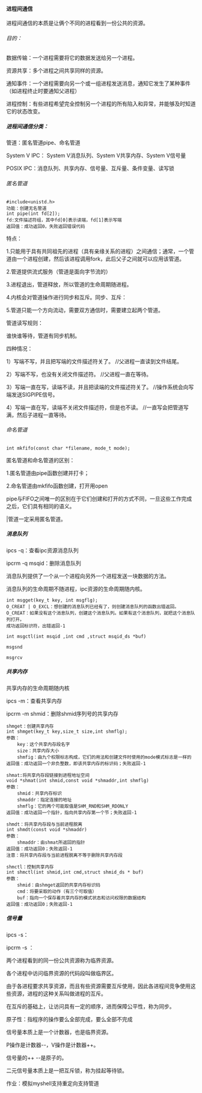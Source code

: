 #### 进程间通信

进程间通信的本质是让俩个不同的进程看到一份公共的资源。

###### 目的：

数据传输：一个进程需要将它的数据发送给另一个进程。

资源共享：多个进程之间共享同样的资源。

通知事件：一个进程需要向另一个或一组进程发送消息，通知它发生了某种事件（如进程终止时要通知父进程）

进程控制：有些进程希望完全控制另一个进程的所有陷入和异常，并能够及时知道它的状态改变。

##### 进程间通信分类：

管道：匿名管道pipe、命名管道

System V IPC： System V消息队列、System V共享内存、System V信号量

POSIX IPC：消息队列、共享内存、信号量、互斥量、条件变量、读写锁

###### 匿名管道

```
#include<unistd.h>
功能：创建无名管道
int pipe(int fd[2]);
fd:文件描述符组，其中fd[0]表示读端，fd[1]表示写端
返回值：成功返回0，失败返回错误代码
```

特点：

1.只能用于具有共同祖先的进程（具有亲缘关系的进程）之间通信；通常，一个管道由一个进程创建，然后该进程调用fork，此后父子之间就可以应用该管道。

2.管道提供流式服务（管道是面向字节流的）

3.进程退出，管道释放，所以管道的生命周期随进程。

4.内核会对管道操作进行同步和互斥。同步、互斥：

5.管道只能一个方向流动，需要双方通信时，需要建立起两个管道。

管道读写规则：

谁快谁等待，管道有同步机制。

四种情况：

1）写端不写，并且把写端的文件描述符关了。    //父进程一直读到文件结尾。

2）写端不写，也没有关闭文件描述符。                //父进程一直在等待。

3）写端一直在写，读端不读，并且把读端的文件描述符关了。        //操作系统会向写端发送SIGPIPE信号。

4）写端一直在写，读端不关闭文件描述符，但是也不读。               //一直写会把管道写满，然后子进程一直等待。

###### 命名管道

```
int mkfifo(const char *filename, mode_t mode);
```

匿名管道和命名管道的区别：

1.匿名管道由pipe函数创建并打卡；

2.命名管道由mkfifo函数创建，打开用open

pipe与FIFO之间唯一的区别在于它们创建和打开的方式不同，一旦这些工作完成之后，它们具有相同的语义。

|管道一定采用匿名管道。

##### 消息队列

ipcs -q：查看ipc资源消息队列

ipcrm -q msqid：删除消息队列

消息队列提供了一个从一个进程向另外一个进程发送一块数据的方法。

消息队列的生命周期不随进程，ipc资源的生命周期随内核。

```
int msgget(key_t key, int msgflg);
O_CREAT | O_EXCL：想创建的消息队列已经有了，则创建消息队列的函数出错返回。
O_CREAT：如果没有这个消息队列，创建这个消息队列。如果有这个消息队列，就把这个消息队列打开。
成功返回标识符，出错返回-1
```

```
int msgctl(int msqid ,int cmd ,struct msqid_ds *buf)
```

```
msgsnd
```

```
msgrcv
```

##### 共享内存

共享内存的生命周期随内核

ipcs -m：查看共享内存

ipcrm -m shmid：删除shmid序列号的共享内存

```
shmget：创建共享内存
int shmget(key_t key,size_t size,int shmflg);
参数：
	key：这个共享内存段名字
	size：共享内存大小
	shmfig：由九个权限标志构成，它们的用法和创建文件时使用的mode模式标志是一样的
返回值：成功返回一个非负整数，即该共享内存的标识码；失败返回-1
```

```
shmat:将共享内存段链接到进程地址空间
void *shmat(int shmid,const void *shmaddr,int shmflg)
参数：
	shmid：共享内存标识
	shmaddr：指定连接的地址
	shmflg：它的两个可能取值是SHM_RND和SHM_RDONLY
返回值：成功返回一个指针，指向共享内存第一个节；失败返回-1
```

```
shmdt：将共享内存段与当前进程脱离
int shmdt(const void *shmaddr)
参数：
	shmaddr：由shmat所返回的指针
返回值：成功返回0；失败返回-1
注意：将共享内存段与当前进程脱离不等于删除共享内存段
```

```
shmctl：控制共享内存
int shmctl(int shmid,int cmd,struct shmid_ds * buf)
参数：
	shmid：由shmget返回的共享内存标识码
	cmd：将要采取的动作（有三个可取值）
	buf：指向一个保存着共享内存的模式状态和访问权限的数据结构
返回值：成功返回0；失败返回-1
```

##### 信号量

ipcs -s：

ipcrm -s ：

两个进程看到的同一份公共资源称为临界资源。

各个进程中访问临界资源的代码段叫做临界区。

由于各进程要求共享资源，而且有些资源需要互斥使用，因此各进程间竞争使用这些资源，进程的这种关系叫做进程的互斥。

在互斥的基础上，让访问具有一定的顺序，进而保障公平性，称为同步。

原子性：指程序的操作要么全部完成，要么全部不完成



信号量本质上是一个计数器，也是临界资源。

P操作是计数器--，V操作是计数器++。

信号量的++ --是原子的。

二元信号量本质上是一把互斥锁，称为挂起等待锁。



作业：模拟myshell支持重定向支持管道

